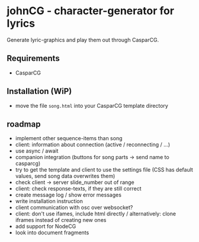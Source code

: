 # johnCG - character-generator for lyrics
Generate lyric-graphics and play them out through CasparCG.

## Requirements
- CasparCG

## Installation (WiP)
- move the file `song.html` into your CasparCG template directory

## roadmap
- implement other sequence-items than song
- client: information about connection (active / reconnecting / ...)
- use async / await
- companion integration (buttons for song parts -> send name to casparcg)
- try to get the template and client to use the settings file (CSS has default values, send song data overwrites them)
- check client -> server slide_number out of range
- client: check response-texts, if they are still correct
- create message log / show error messages
- write installation instruction
- client communication with osc over websocket?
- client: don't use ifames, include html directly / alternatively: clone iframes instead of creating new ones
- add support for NodeCG
- look into document fragments